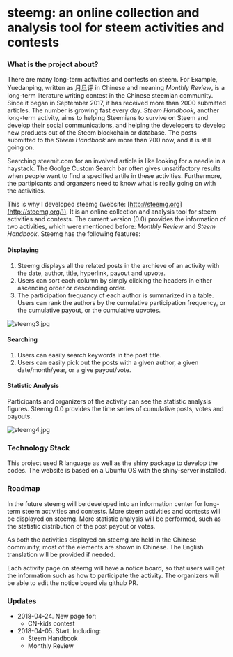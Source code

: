 # steemg: an online collection and analysis tool for steem activities and contests



### What is the project about?

There are many long-term activities and contests on steem. For Example, Yuedanping, written as 月旦评 in Chinese and meaning *Monthly Review*, is a long-term literature writing contest in the Chinese steemian community. Since it began in September 2017, it has received more than 2000 submitted articles. The number is growing fast every day. *Steem Handbook*, another long-term activity, aims to helping Steemians to survive on Steem and develop their social communications, and helping the developers to develop new products out of the Steem blockchain or database. The posts submitted to the *Steem Handbook* are more than 200 now, and it is still going on.

Searching steemit.com for an involved article is like looking for a needle in a haystack. The Goolge Custom Search bar often gives unsatifactory results when people want to find a specified artile in these activities. Furthermore, the partipicants and organzers need to know what is really going on with the activities.

This is why I developed steemg (website: [http://steemg.org](http://steemg.org/)). It is an online collection and analysis tool for steem activities and contests. The current version (0.0) provides the information of two activities, which were mentioned before: *Monthly Review* and *Steem Handbook*. Steemg has the following features:

#### Displaying

1. Steemg displays all the related posts in the archieve of an activity with the date, author, title, hyperlink, payout and upvote.
2. Users can sort each column by simply clicking the headers in either ascending order or descending order.
3. The participation frequancy of each author is summarized in a table. Users can rank the authors by the cumulative participation frequency, or the cumulative payout, or the cumulative upvotes.

![steemg3.jpg](https://steemitimages.com/0x0/https://cdn.utopian.io/posts/7eaf92781cb3ea4c0e5b280621b809f1e707steemg3.jpg)

#### Searching

1. Users can easily search keywords in the post title.
2. Users can easily pick out the posts with a given author, a given date/month/year, or a give payout/vote.

#### Statistic Analysis

Participants and organizers of the activity can see the statistic analysis figures. Steemg 0.0 provides the time series of cumulative posts, votes and payouts.

![steemg4.jpg](https://steemitimages.com/0x0/https://cdn.utopian.io/posts/38217826e5dc406d925478ce31c3e0f197c8steemg4.jpg)

### Technology Stack

This project used R language as well as the shiny package to develop the codes. The website is based on a Ubuntu OS with the shiny-server installed.

### Roadmap

In the future steemg will be developed into an information center for long-term steem activities and contests. More steem activities and contests will be displayed on steemg. More statistic analysis will be performed, such as the statistic distribution of the post payout or votes.

As both the activities displayed on steemg are held in the Chinese community, most of the elements are shown in Chinese. The English translation will be provided if needed.

Each activity page on steemg will have a notice board, so that users will get the information such as how to participate the activity. The organizers will be able to edit the notice board via github PR.

### Updates

- 2018-04-24. New page for:
  - CN-kids contest
- 2018-04-05. Start. Including:
  - Steem Handbook
  - Monthly Review